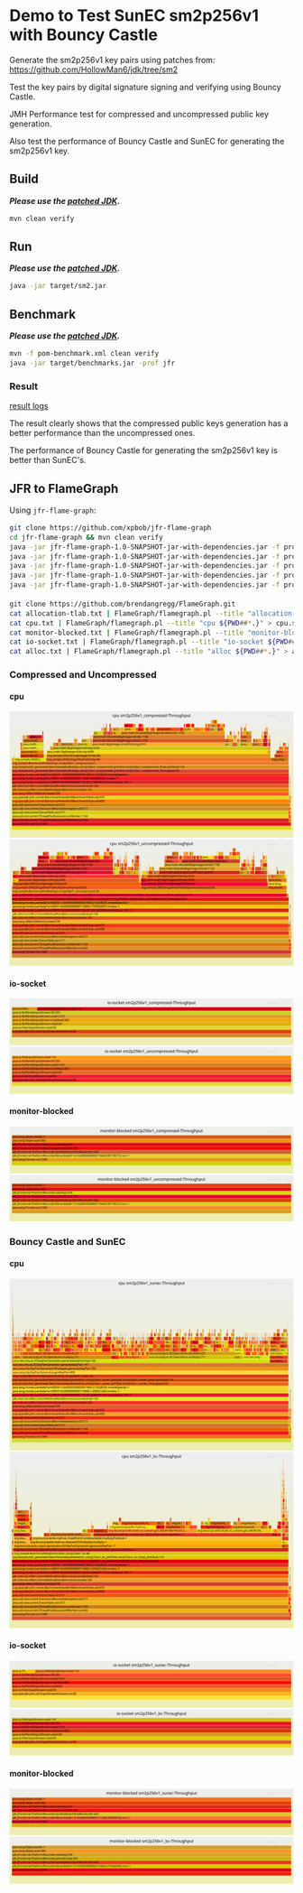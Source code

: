 # Demo to Test SunEC sm2p256v1 with Bouncy Castle

Generate the sm2p256v1 key pairs using patches from:
https://github.com/HollowMan6/jdk/tree/sm2

Test the key pairs by digital signature signing and verifying using Bouncy Castle.

JMH Performance test for compressed and uncompressed public key generation.

Also test the performance of Bouncy Castle and SunEC for generating the sm2p256v1 key.

## Build

***Please use the [patched JDK](https://github.com/HollowMan6/jdk/tree/sm2).***

```sh
mvn clean verify
```

## Run
***Please use the [patched JDK](https://github.com/HollowMan6/jdk/tree/sm2).***
```sh
java -jar target/sm2.jar
```

## Benchmark
***Please use the [patched JDK](https://github.com/HollowMan6/jdk/tree/sm2).***
```sh
mvn -f pom-benchmark.xml clean verify
java -jar target/benchmarks.jar -prof jfr
```

### Result
[result logs](result.log)

The result clearly shows that the compressed public keys generation has a better performance than the uncompressed ones.

The performance of Bouncy Castle for generating the sm2p256v1 key is better than SunEC's.

## JFR to FlameGraph
Using `jfr-flame-graph`:

```sh
git clone https://github.com/xpbob/jfr-flame-graph
cd jfr-flame-graph && mvn clean verify
java -jar jfr-flame-graph-1.0-SNAPSHOT-jar-with-dependencies.jar -f profile.jfr -e allocation-tlab > allocation-tlab.txt
java -jar jfr-flame-graph-1.0-SNAPSHOT-jar-with-dependencies.jar -f profile.jfr -e cpu > cpu.txt
java -jar jfr-flame-graph-1.0-SNAPSHOT-jar-with-dependencies.jar -f profile.jfr -e monitor-blocked > monitor-blocked.txt
java -jar jfr-flame-graph-1.0-SNAPSHOT-jar-with-dependencies.jar -f profile.jfr -e io-socket > io-socket.txt
java -jar jfr-flame-graph-1.0-SNAPSHOT-jar-with-dependencies.jar -f profile.jfr -e alloc > alloc.txt

git clone https://github.com/brendangregg/FlameGraph.git
cat allocation-tlab.txt | FlameGraph/flamegraph.pl --title "allocation-tlab ${PWD##*.}" > allocation-tlab.svg
cat cpu.txt | FlameGraph/flamegraph.pl --title "cpu ${PWD##*.}" > cpu.svg
cat monitor-blocked.txt | FlameGraph/flamegraph.pl --title "monitor-blocked ${PWD##*.}" > monitor-blocked.svg
cat io-socket.txt | FlameGraph/flamegraph.pl --title "io-socket ${PWD##*.}" > io-socket.svg
cat alloc.txt | FlameGraph/flamegraph.pl --title "alloc ${PWD##*.}" > alloc.svg
```

### Compressed and Uncompressed
#### cpu
![](jfr/org.sample.BenchmarkPublicKeys.sm2p256v1_compressed-Throughput/cpu.svg)
![](jfr/org.sample.BenchmarkPublicKeys.sm2p256v1_uncompressed-Throughput/cpu.svg)

#### io-socket
![](jfr/org.sample.BenchmarkPublicKeys.sm2p256v1_compressed-Throughput/io-socket.svg)
![](jfr/org.sample.BenchmarkPublicKeys.sm2p256v1_uncompressed-Throughput/io-socket.svg)

#### monitor-blocked
![](jfr/org.sample.BenchmarkPublicKeys.sm2p256v1_compressed-Throughput/monitor-blocked.svg)
![](jfr/org.sample.BenchmarkPublicKeys.sm2p256v1_uncompressed-Throughput/monitor-blocked.svg)

### Bouncy Castle and SunEC
#### cpu
![](jfr/org.sample.BenchmarkKeyGeneration.sm2p256v1_sunec-Throughput/cpu.svg)
![](jfr/org.sample.BenchmarkKeyGeneration.sm2p256v1_bc-Throughput/cpu.svg)

#### io-socket
![](jfr/org.sample.BenchmarkKeyGeneration.sm2p256v1_sunec-Throughput/io-socket.svg)
![](jfr/org.sample.BenchmarkKeyGeneration.sm2p256v1_bc-Throughput/io-socket.svg)

#### monitor-blocked
![](jfr/org.sample.BenchmarkKeyGeneration.sm2p256v1_sunec-Throughput/monitor-blocked.svg)
![](jfr/org.sample.BenchmarkKeyGeneration.sm2p256v1_bc-Throughput/monitor-blocked.svg)
